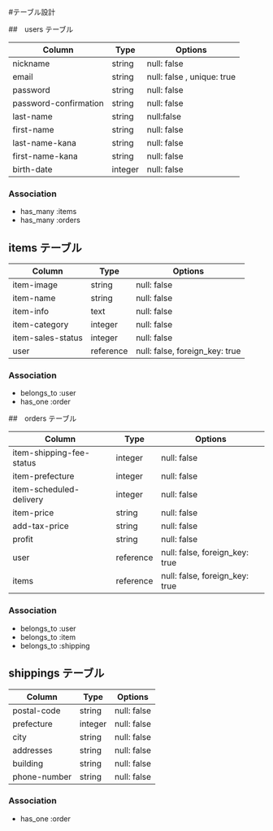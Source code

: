 #テーブル設計

##　users テーブル

| Column                | Type   | Options     |
| ------------------    | ------ | ----------- |
| nickname              | string | null: false|
| email                 | string | null: false , unique: true|
| password              | string | null: false |
| password-confirmation | string | null: false |
| last-name             | string | null:false  |
| first-name            | string | null: false |
| last-name-kana        | string | null: false |
| first-name-kana       | string | null: false |
| birth-date            | integer| null: false |

### Association
- has_many :items
- has_many :orders

## items テーブル

| Column             | Type      | Options     |
| ------------------ | ------    | ----------- |
| item-image         | string    | null: false |
| item-name          | string    | null: false |
| item-info          | text      | null: false |
| item-category      | integer   | null: false |
| item-sales-status  | integer   | null: false |
| user               | reference | null: false, foreign_key: true |

### Association

- belongs_to :user
- has_one :order

##　orders テーブル

| Column                   | Type   | Options     |
| ------------------       | ------ | ----------- |
| item-shipping-fee-status | integer| null: false |
| item-prefecture          | integer| null: false |
| item-scheduled-delivery  | integer| null: false |
| item-price               | string | null: false |
| add-tax-price            | string | null: false |
| profit                   | string | null: false |
| user                     | reference | null: false, foreign_key: true |
| items                    | reference | null: false, foreign_key: true |

### Association

- belongs_to :user
- belongs_to :item
- belongs_to :shipping

## shippings テーブル

| Column             | Type      | Options     |
| ------------------ | ------    | ----------- |
| postal-code        | string    | null: false |
| prefecture         | integer   | null: false |
| city               | string    | null: false |
| addresses          | string    | null: false |
| building           | string    | null: false |
| phone-number       | string    | null: false |

### Association

- has_one :order 